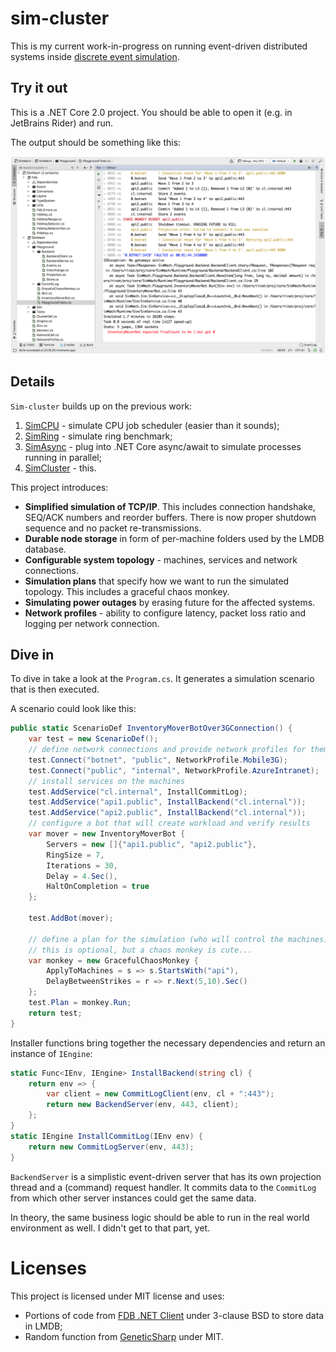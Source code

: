 # sim-cluster

This is my current work-in-progress on running event-driven
distributed systems inside [discrete event simulation](https://en.wikipedia.org/wiki/Discrete_event_simulation).

## Try it out

This is a .NET Core 2.0 project. You should be able to open it (e.g. in JetBrains Rider) and run.

The output should be something like this:

![screenshot.png](screenshot.png)

## Details

`Sim-cluster` builds up on the previous work:

1. [SimCPU](https://github.com/abdullin/simcpu) - simulate CPU job
   scheduler (easier than it sounds);
2. [SimRing](https://gist.github.com/abdullin/af7c9b7fd4aa58cadcc346c8e194d9ab) -
   simulate ring benchmark;
3. [SimAsync](https://github.com/abdullin/simasync) - plug into .NET
   Core async/await to simulate processes running in parallel;
4. [SimCluster](https://github.com/abdullin/sim-cluster) - this.

This project introduces:

* **Simplified simulation of TCP/IP**. This includes connection
  handshake, SEQ/ACK numbers and reorder buffers. There is now proper
  shutdown sequence and no packet re-transmissions.
* **Durable node storage** in form of per-machine folders used by the
  LMDB database.
* **Configurable system topology** - machines, services and network
  connections.
* **Simulation plans** that specify how we want to run the simulated
  topology. This includes a graceful chaos monkey.
* **Simulating power outages** by erasing future for the affected
  systems.
* **Network profiles** - ability to configure latency, packet loss
  ratio and logging per network connection.

## Dive in

To dive in take a look at the `Program.cs`. It generates a simulation
scenario that is then executed.

A scenario could look like this:

```csharp
public static ScenarioDef InventoryMoverBotOver3GConnection() {
    var test = new ScenarioDef();
    // define network connections and provide network profiles for them
    test.Connect("botnet", "public", NetworkProfile.Mobile3G);
    test.Connect("public", "internal", NetworkProfile.AzureIntranet);
    // install services on the machines
    test.AddService("cl.internal", InstallCommitLog);
    test.AddService("api1.public", InstallBackend("cl.internal"));
    test.AddService("api2.public", InstallBackend("cl.internal"));
    // configure a bot that will create workload and verify results 
    var mover = new InventoryMoverBot {
        Servers = new []{"api1.public", "api2.public"},
        RingSize = 7,
        Iterations = 30,
        Delay = 4.Sec(),
        HaltOnCompletion = true
    };
    
    test.AddBot(mover);
    
    // define a plan for the simulation (who will control the machines)
    // this is optional, but a chaos monkey is cute...
    var monkey = new GracefulChaosMonkey {
        ApplyToMachines = s => s.StartsWith("api"),
        DelayBetweenStrikes = r => r.Next(5,10).Sec()
    };
    test.Plan = monkey.Run;
    return test;
}
```

Installer functions bring together the necessary dependencies and
return an instance of `IEngine`:

```csharp
static Func<IEnv, IEngine> InstallBackend(string cl) {
    return env => {
        var client = new CommitLogClient(env, cl + ":443");
        return new BackendServer(env, 443, client);
    };
}
static IEngine InstallCommitLog(IEnv env) {
    return new CommitLogServer(env, 443);
}
```

`BackendServer` is a simplistic event-driven server that has its own
projection thread and a (command) request handler. It commits data to
the `CommitLog` from which other server instances could get the same
data.

In theory, the same business logic should be able to run in the real
world environment as well. I didn't get to that part, yet.


# Licenses

This project is licensed under MIT license and uses:

* Portions of code from
  [FDB .NET Client](https://github.com/Doxense/foundationdb-dotnet-client)
  under 3-clause BSD to store data in LMDB;
* Random function from
  [GeneticSharp](https://github.com/giacomelli/GeneticSharp) under MIT.




